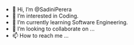 - 👋 Hi, I’m @SadiniPerera
- 👀 I’m interested in Coding.
- 🌱 I’m currently learning Software Engineering.
- 💞️ I’m looking to collaborate on ...
- 📫 How to reach me ...

<!---
SadiniPerera/SadiniPerera is a ✨ special ✨ repository because its `README.md` (this file) appears on your GitHub profile.
You can click the Preview link to take a look at your changes.
--->
